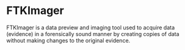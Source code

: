 # FTKImager
FTKImager is a data preview and imaging tool used to acquire data (evidence) in a forensically sound manner by creating copies of data without making changes to the original evidence.
